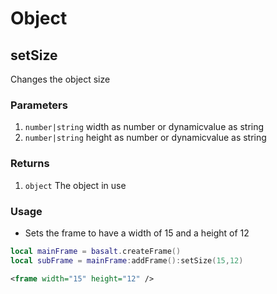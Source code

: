 # Object

## setSize

Changes the object size

### Parameters

1. `number|string` width as number or dynamicvalue as string
2. `number|string` height as number or dynamicvalue as string

### Returns

1. `object` The object in use

### Usage

* Sets the frame to have a width of 15 and a height of 12

```lua
local mainFrame = basalt.createFrame()
local subFrame = mainFrame:addFrame():setSize(15,12)
```

```xml
<frame width="15" height="12" />
```
